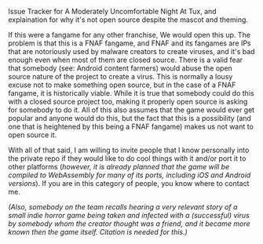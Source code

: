 Issue Tracker for A Moderately Uncomfortable Night At Tux, and explaination for why it's not open source despite the mascot and theming.

If this were a fangame for any other franchise, We would open this up. The problem is that this is a FNAF fangame, and FNAF and its fangames are IPs that are notoriously used by malware creators to create viruses, and it's bad enough even when most of them are closed source. There is a valid fear that somebody (see: Android content farmers) would abuse the open source nature of the project to create a virus. This is normally a lousy excuse not to make something open source, but in the case of a FNAF fangame, it is historically viable. While it is true that somebody could do this with a closed source project too, making it properly open source is asking for somebody to do it. All of this also assumes that the game would ever get popular and anyone would do this, but the fact that this is a possibility (and one that is heightened by this being a FNAF fangame) makes us not want to open source it.

With all of that said, I am willing to invite people that I know personally into the private repo if they would like to do cool things with it and/or port it to other platforms (*however, it is already planned that the game will be compiled to WebAssembly for many of its ports, including iOS and Android versions*). If you are in this category of people, you know where to contact me.

*(Also, somebody on the team recalls hearing a very relevant story of a small indie horror game being taken and infected with a (successful) virus by somebody whom the creator thought was a friend, and it became more known then the game itself. Citation is needed for this.)*
